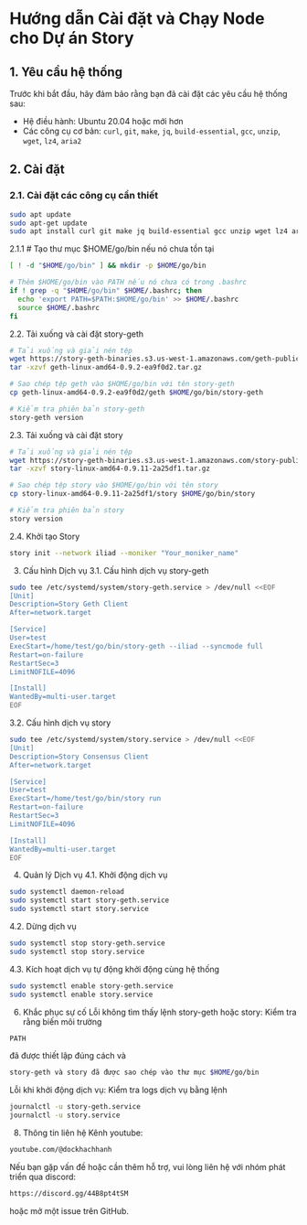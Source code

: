 # Hướng dẫn Cài đặt và Chạy Node cho Dự án Story

## 1. Yêu cầu hệ thống

Trước khi bắt đầu, hãy đảm bảo rằng bạn đã cài đặt các yêu cầu hệ thống sau:

- Hệ điều hành: Ubuntu 20.04 hoặc mới hơn
- Các công cụ cơ bản: `curl`, `git`, `make`, `jq`, `build-essential`, `gcc`, `unzip`, `wget`, `lz4`, `aria2`

## 2. Cài đặt

### 2.1. Cài đặt các công cụ cần thiết

```bash
sudo apt update
sudo apt-get update
sudo apt install curl git make jq build-essential gcc unzip wget lz4 aria2 -y
```
2.1.1 # Tạo thư mục $HOME/go/bin nếu nó chưa tồn tại
```bash
[ ! -d "$HOME/go/bin" ] && mkdir -p $HOME/go/bin

# Thêm $HOME/go/bin vào PATH nếu nó chưa có trong .bashrc
if ! grep -q "$HOME/go/bin" $HOME/.bashrc; then
  echo 'export PATH=$PATH:$HOME/go/bin' >> $HOME/.bashrc
  source $HOME/.bashrc
fi
````
2.2. Tải xuống và cài đặt story-geth
```bash
# Tải xuống và giải nén tệp
wget https://story-geth-binaries.s3.us-west-1.amazonaws.com/geth-public/geth-linux-amd64-0.9.2-ea9f0d2.tar.gz
tar -xzvf geth-linux-amd64-0.9.2-ea9f0d2.tar.gz

# Sao chép tệp geth vào $HOME/go/bin với tên story-geth
cp geth-linux-amd64-0.9.2-ea9f0d2/geth $HOME/go/bin/story-geth

# Kiểm tra phiên bản story-geth
story-geth version
````
2.3. Tải xuống và cài đặt story
```bash
# Tải xuống và giải nén tệp
wget https://story-geth-binaries.s3.us-west-1.amazonaws.com/story-public/story-linux-amd64-0.9.11-2a25df1.tar.gz
tar -xzvf story-linux-amd64-0.9.11-2a25df1.tar.gz

# Sao chép tệp story vào $HOME/go/bin với tên story
cp story-linux-amd64-0.9.11-2a25df1/story $HOME/go/bin/story

# Kiểm tra phiên bản story
story version
````

2.4. Khởi tạo Story
```bash
story init --network iliad --moniker "Your_moniker_name"
````
3. Cấu hình Dịch vụ
3.1. Cấu hình dịch vụ story-geth
```bash
sudo tee /etc/systemd/system/story-geth.service > /dev/null <<EOF
[Unit]
Description=Story Geth Client
After=network.target

[Service]
User=test
ExecStart=/home/test/go/bin/story-geth --iliad --syncmode full
Restart=on-failure
RestartSec=3
LimitNOFILE=4096

[Install]
WantedBy=multi-user.target
EOF
````
3.2. Cấu hình dịch vụ story
```bash
sudo tee /etc/systemd/system/story.service > /dev/null <<EOF
[Unit]
Description=Story Consensus Client
After=network.target

[Service]
User=test
ExecStart=/home/test/go/bin/story run
Restart=on-failure
RestartSec=3
LimitNOFILE=4096

[Install]
WantedBy=multi-user.target
EOF
````
4. Quản lý Dịch vụ
4.1. Khởi động dịch vụ
```bash
sudo systemctl daemon-reload
sudo systemctl start story-geth.service
sudo systemctl start story.service
````
4.2. Dừng dịch vụ
```bash
sudo systemctl stop story-geth.service
sudo systemctl stop story.service
````
4.3. Kích hoạt dịch vụ tự động khởi động cùng hệ thống
```bash
sudo systemctl enable story-geth.service
sudo systemctl enable story.service
````
6. Khắc phục sự cố 
Lỗi không tìm thấy lệnh story-geth hoặc story: Kiểm tra rằng biến môi trường
```bash
PATH
````
đã được thiết lập đúng cách và 
```bash
story-geth và story đã được sao chép vào thư mục $HOME/go/bin
````
Lỗi khi khởi động dịch vụ: Kiểm tra logs dịch vụ bằng lệnh 
```bash
journalctl -u story-geth.service
journalctl -u story.service
````
8. Thông tin liên hệ
Kênh youtube:
```bash
youtube.com/@dockhachhanh
````
Nếu bạn gặp vấn đề hoặc cần thêm hỗ trợ, vui lòng liên hệ với nhóm phát triển qua discord:
```bash
https://discord.gg/44B8pt4tSM
````
hoặc mở một issue trên GitHub.
